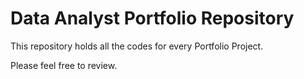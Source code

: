# Data Analyst Portfolio Repository

This repository holds all the codes for every Portfolio Project. 

Please feel free to review. 
